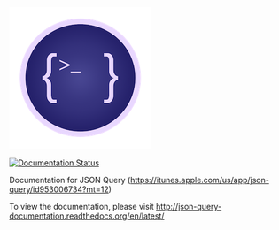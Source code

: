 ![JSON Query: Query JSON data structures without serialization](https://raw.githubusercontent.com/satishmaha/satishmaha.github.io/master/JSONQuery/img/icon.png)

[![Documentation Status](https://readthedocs.org/projects/json-query-documentation/badge/?version=latest)](http://json-query-documentation.readthedocs.org/en/latest/?badge=latest)

Documentation for JSON Query
(https://itunes.apple.com/us/app/json-query/id953006734?mt=12)

To view the documentation, please visit http://json-query-documentation.readthedocs.org/en/latest/
